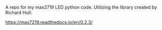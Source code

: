 A repo for my max2719 LED python code. Utilizing the library created by Richard Hull: 

https://max7219.readthedocs.io/en/0.2.3/

  
